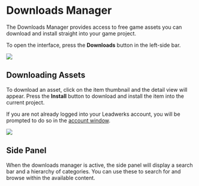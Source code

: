 # Downloads Manager

The Downloads Manager provides access to free game assets you can download and install straight into your game project.

To open the interface, press the **Downloads** button in the left-side bar.

![](https://github.com/UltraEngine/Documentation/blob/master/Images/downloadsmanager.png?raw=true)

## Downloading Assets

To download an asset, click on the item thumbnail and the detail view will appear. Press the **Install** button to download and install the item into the current project.

If you are not already logged into your Leadwerks account, you will be prompted to do so in the [account window](accountwindow.md).

![](https://github.com/UltraEngine/Documentation/blob/master/Images/downloadsmanager2.png?raw=true)

## Side Panel

When the downloads manager is active, the side panel will display a search bar and a hierarchy of categories. You can use these to search for and browse within the available content.
